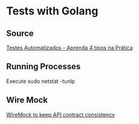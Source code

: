 # Tests with Golang

## Source
<a href="https://youtu.be/fNTJnJB3eDI">Testes Automatizados - Aprenda 4 tipos na Prática</a>
</p>

## Running Processes
<a>Execute sudo netstat -tunlp</a>
</p>

## Wire Mock
<a href="https://wiremock.org/">WireMock to keep API contract consistency</a>
</p>
